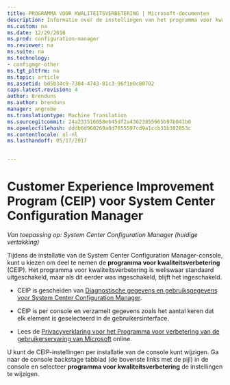 ```yaml
---
title: PROGRAMMA VOOR KWALITEITSVERBETERING | Microsoft-documenten
description: Informatie over de instellingen van het programma voor kwaliteitsverbetering voor System Center Configuration Manager.
ms.custom: na
ms.date: 12/29/2016
ms.prod: configuration-manager
ms.reviewer: na
ms.suite: na
ms.technology:
- configmgr-other
ms.tgt_pltfrm: na
ms.topic: article
ms.assetid: bd5b34c9-7304-4743-81c3-96f1e0c80702
caps.latest.revision: 4
author: Brenduns
ms.author: brenduns
manager: angrobe
ms.translationtype: Machine Translation
ms.sourcegitcommit: 24a233516058e645df2a43623855665b97b041b0
ms.openlocfilehash: dddb6d960269a0d7655597cd9a1ccb31b382853c
ms.contentlocale: nl-nl
ms.lasthandoff: 05/17/2017


---
```

# <a name="customer-experience-improvement-program-ceip-for-system-center-configuration-manager"></a>Customer Experience Improvement Program (CEIP) voor System Center Configuration Manager

*Van toepassing op: System Center Configuration Manager (huidige vertakking)*

Tijdens de installatie van de System Center Configuration Manager-console, kunt u kiezen om deel te nemen de **programma voor kwaliteitsverbetering** (CEIP). Het programma voor kwaliteitsverbetering is weliswaar standaard uitgeschakeld, maar als dit eerder was ingeschakeld, blijft het ingeschakeld.  

-   CEIP is gescheiden van [Diagnostische gegevens en gebruiksgegevens voor System Center Configuration Manager](../../../core/plan-design/diagnostics/diagnostics-and-usage-data.md).  

-   CEIP is per console en verzamelt gegevens zoals het aantal keren dat elk element is geselecteerd in de gebruikersinterface.  

-   Lees de [Privacyverklaring voor het Programma voor verbetering van de gebruikerservaring van Microsoft](https://www.microsoft.com/products/ceip/en-us/privacypolicy.mspx) online.  

U kunt de CEIP-instellingen per installatie van de console kunt wijzigen. Ga naar de console backstage tabblad (de bovenste links met de pijl) in de console en selecteer **programma voor kwaliteitsverbetering** de instellingen te wijzigen.  

